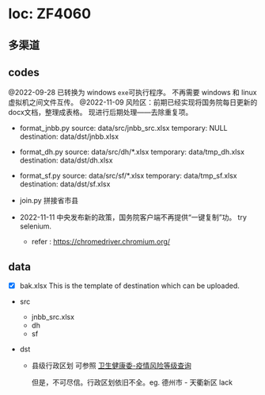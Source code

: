 
# loc: ZF4060

## 多渠道

## codes

@2022-09-28 已转换为 windows `exe`可执行程序。
不再需要 windows 和 linux 虚拟机之间文件互传。
@2022-11-09 风险区：前期已经实现将国务院每日更新的docx文档，整理成表格。
现进行后期处理——去除重复项。

- format_jnbb.py
  source:       data/src/jnbb_src.xlsx
  temporary:    NULL
  destination:  data/dst/jnbb.xlsx

- format_dh.py
  source:       data/src/dh/*.xlsx
  temporary:    data/tmp_dh.xlsx
  destination:  data/dst/dh.xlsx

- format_sf.py
  source:       data/src/sf/*.xlsx
  temporary:    data/tmp_sf.xlsx
  destination:  data/dst/sf.xlsx

- join.py 
  拼接省市县

- 2022-11-11
  中央发布新的政策，国务院客户端不再提供“一键复制”功。
  try selenium.

  - refer : https://chromedriver.chromium.org/
  
## data

- [x] bak.xlsx
      This is the template of destination which can be uploaded.

- src
  - jnbb_src.xlsx
  - dh
  - sf

- dst
  - 县级行政区划
    可参照 [卫生健康委-疫情风险等级查询](http://bmfw.www.gov.cn/yqfxdjcx/index.html)

    但是，不可尽信。行政区划依旧不全。eg. 德州市 - 天衢新区 lack


